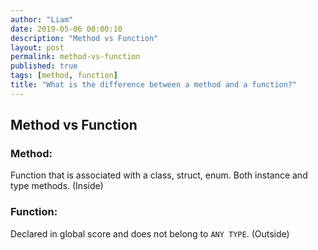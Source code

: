 ```yaml
---
author: "Liam"
date: 2019-05-06 00:00:10
description: "Method vs Function"
layout: post
permalink: method-vs-function
published: true
tags: [method, function]
title: "What is the difference between a method and a function?"
---
```


## Method vs Function

### Method:
Function that is associated with a class, struct, enum. Both instance and type methods. (Inside)

### Function:
Declared in global score and does not belong to `ANY TYPE`. (Outside)
